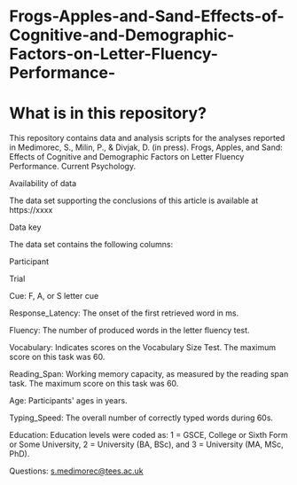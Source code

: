 # Frogs-Apples-and-Sand-Effects-of-Cognitive-and-Demographic-Factors-on-Letter-Fluency-Performance-
# What is in this repository?

This repository contains data and analysis scripts for the analyses reported in Medimorec, S., Milin, P., & Divjak, D. (in press). Frogs, Apples, and Sand: Effects of Cognitive and Demographic Factors on Letter Fluency Performance. Current Psychology.

Availability of data

The data set supporting the conclusions of this article is available at 
https://xxxx

Data key

The data set contains the following columns:

Participant

Trial

Cue: F, A, or S letter cue


Response_Latency: The onset of the first retrieved word in ms.

Fluency: The number of produced words in the letter fluency test.

Vocabulary: Indicates scores on the Vocabulary Size Test. The maximum score on this task was 60.

Reading_Span: Working memory capacity, as measured by the reading span task. The maximum score on this task was 60.

Age: Participants' ages in years.

Typing_Speed: The overall number of correctly typed words during 60s.

Education: Education levels were coded as: 1 = GSCE, College or Sixth Form or Some University, 2 = University (BA, BSc), and 3 = University (MA, MSc, PhD).


Questions: s.medimorec@tees.ac.uk
